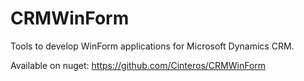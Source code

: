 # CRMWinForm
Tools to develop WinForm applications for Microsoft Dynamics CRM.

Available on nuget: https://github.com/Cinteros/CRMWinForm
